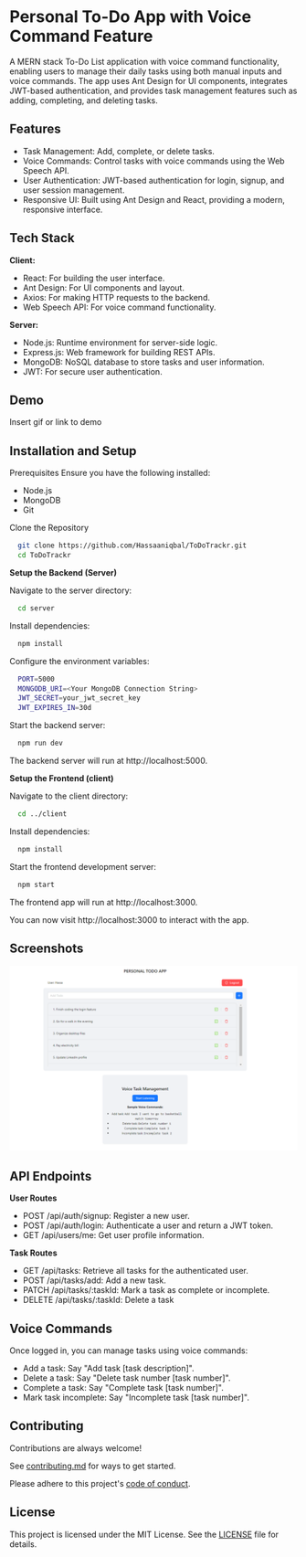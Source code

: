 
# Personal To-Do App with Voice Command Feature

A MERN stack To-Do List application with voice command functionality, enabling users to manage their daily tasks using both manual inputs and voice commands. The app uses Ant Design for UI components, integrates JWT-based authentication, and provides task management features such as adding, completing, and deleting tasks.


## Features

- Task Management: Add, complete, or delete tasks.
- Voice Commands: Control tasks with voice commands using the Web Speech API.
- User Authentication: JWT-based authentication for login, signup, and user session management.
- Responsive UI: Built using Ant Design and React, providing a modern, responsive interface.


## Tech Stack

**Client:** 
- React: For building the user interface.
- Ant Design: For UI components and layout.
- Axios: For making HTTP requests to the backend.
- Web Speech API: For voice command functionality.

**Server:** 
- Node.js: Runtime environment for server-side logic.
- Express.js: Web framework for building REST APIs.
- MongoDB: NoSQL database to store tasks and user information.
- JWT: For secure user authentication.


## Demo

Insert gif or link to demo


## Installation and Setup

Prerequisites
Ensure you have the following installed:
- Node.js 
- MongoDB
- Git

Clone the Repository

```bash
  git clone https://github.com/Hassaaniqbal/ToDoTrackr.git
  cd ToDoTrackr
```

**Setup the Backend (Server)**

Navigate to the server directory:
```bash
  cd server
```

Install dependencies:
```bash
  npm install
```

Configure the environment variables:
```bash
  PORT=5000
  MONGODB_URI=<Your MongoDB Connection String>
  JWT_SECRET=your_jwt_secret_key
  JWT_EXPIRES_IN=30d 
```
Start the backend server:
```bash
  npm run dev
```

The backend server will run at http://localhost:5000.


**Setup the Frontend (client)**

Navigate to the client directory:
```bash
  cd ../client
```

Install dependencies:
```bash
  npm install
```

Start the frontend development server:
```bash
  npm start
```

The frontend app will run at http://localhost:3000.

You can now visit http://localhost:3000 to interact with the app.


## Screenshots

![App Screenshot](./screenshot.png)


## API Endpoints

**User Routes**
- POST /api/auth/signup: Register a new user.
- POST /api/auth/login: Authenticate a user and return a JWT token.
- GET /api/users/me: Get user profile information.

**Task Routes**
- GET /api/tasks: Retrieve all tasks for the authenticated user.
- POST /api/tasks/add: Add a new task.
- PATCH /api/tasks/:taskId: Mark a task as complete or incomplete.
- DELETE /api/tasks/:taskId: Delete a task
## Voice Commands

Once logged in, you can manage tasks using voice commands:

- Add a task: Say "Add task [task description]".
- Delete a task: Say "Delete task number [task number]".
- Complete a task: Say "Complete task [task number]".
- Mark task incomplete: Say "Incomplete task [task number]".
## Contributing

Contributions are always welcome!

See [contributing.md](./contributing.md) for ways to get started.

Please adhere to this project's [code of conduct](./CODE_OF_CONDUCT.md).



## License


This project is licensed under the MIT License. See the [LICENSE](./LICENSE.txt) file for details.
